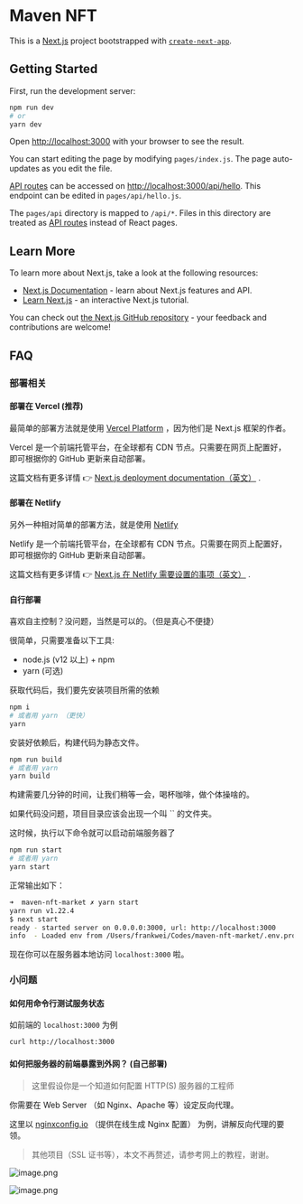 <h1> Maven NFT </h1>

This is a [Next.js](https://nextjs.org/) project bootstrapped with [`create-next-app`](https://github.com/vercel/next.js/tree/canary/packages/create-next-app).

## Getting Started

First, run the development server:

```bash
npm run dev
# or
yarn dev
```

Open [http://localhost:3000](http://localhost:3000) with your browser to see the result.

You can start editing the page by modifying `pages/index.js`. The page auto-updates as you edit the file.

[API routes](https://nextjs.org/docs/api-routes/introduction) can be accessed on [http://localhost:3000/api/hello](http://localhost:3000/api/hello). This endpoint can be edited in `pages/api/hello.js`.

The `pages/api` directory is mapped to `/api/*`. Files in this directory are treated as [API routes](https://nextjs.org/docs/api-routes/introduction) instead of React pages.

## Learn More

To learn more about Next.js, take a look at the following resources:

- [Next.js Documentation](https://nextjs.org/docs) - learn about Next.js features and API.
- [Learn Next.js](https://nextjs.org/learn) - an interactive Next.js tutorial.

You can check out [the Next.js GitHub repository](https://github.com/vercel/next.js/) - your feedback and contributions are welcome!

## FAQ

### 部署相关

#### 部署在 Vercel (推荐)

最简单的部署方法就是使用 [Vercel Platform](https://vercel.com/new?utm_medium=default-template&filter=next.js&utm_source=create-next-app&utm_campaign=create-next-app-readme) ，因为他们是 Next.js 框架的作者。

Vercel 是一个前端托管平台，在全球都有 CDN 节点。只需要在网页上配置好，即可根据你的 GitHub 更新来自动部署。

这篇文档有更多详情 👉 [Next.js deployment documentation（英文）](https://nextjs.org/docs/deployment) .

#### 部署在 Netlify

另外一种相对简单的部署方法，就是使用 [Netlify](https://www.netlify.com/with/nextjs/)

Netlify 是一个前端托管平台，在全球都有 CDN 节点。只需要在网页上配置好，即可根据你的 GitHub 更新来自动部署。

这篇文档有更多详情 👉 [Next.js 在 Netlify 需要设置的事项（英文）](https://docs.netlify.com/configure-builds/common-configurations/next-js/) .

#### 自行部署

喜欢自主控制？没问题，当然是可以的。（但是真心不便捷）

很简单，只需要准备以下工具:

- node.js (v12 以上) + npm
- yarn (可选)

获取代码后，我们要先安装项目所需的依赖

```bash
npm i
# 或者用 yarn （更快）
yarn
```

安装好依赖后，构建代码为静态文件。

```bash
npm run build
# 或者用 yarn
yarn build
```

构建需要几分钟的时间，让我们稍等一会，喝杯咖啡，做个体操啥的。

如果代码没问题，项目目录应该会出现一个叫 `` 的文件夹。

这时候，执行以下命令就可以启动前端服务器了

```bash
npm run start
# 或者用 yarn
yarn start
```

正常输出如下：

```bash
➜  maven-nft-market ✗ yarn start
yarn run v1.22.4
$ next start
ready - started server on 0.0.0.0:3000, url: http://localhost:3000
info  - Loaded env from /Users/frankwei/Codes/maven-nft-market/.env.production
```

现在你可以在服务器本地访问 `localhost:3000` 啦。

### 小问题

#### 如何用命令行测试服务状态

如前端的 `localhost:3000` 为例

```bash
curl http://localhost:3000
```

#### 如何把服务器的前端暴露到外网？ (自己部署)

> 这里假设你是一个知道如何配置 HTTP(S) 服务器的工程师

你需要在 Web Server （如 Nginx、Apache 等）设定反向代理。

这里以 [nginxconfig.io](http://nginxconfig.io/) （提供在线生成 Nginx 配置） 为例，讲解反向代理的要领。

> 其他项目（SSL 证书等），本文不再赘述，请参考网上的教程，谢谢。

![image.png](https://i.loli.net/2021/04/22/FkQyp5OCTiNDfdJ.png)

![image.png](https://i.loli.net/2021/04/22/nF1wAr6RUTxEvWP.png)
